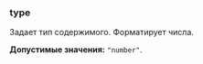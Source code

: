 ### type

Задает тип содержимого. Форматирует числа.

<!-- props:start -->
**Допустимые значения:** `"number"`.
<!-- props:end -->
